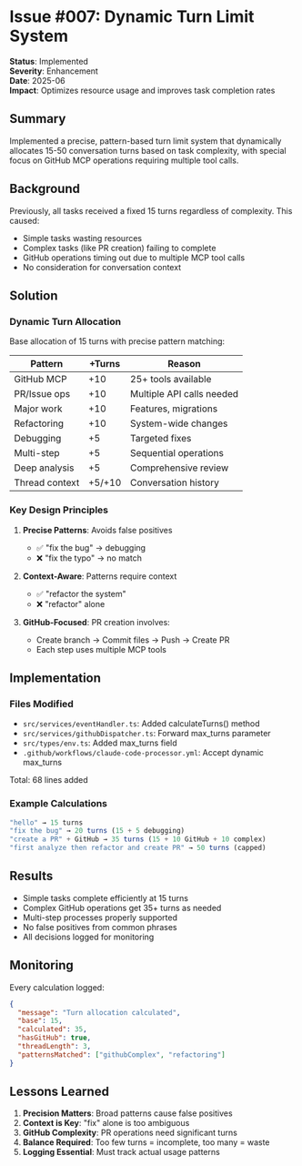 # Issue #007: Dynamic Turn Limit System

**Status**: Implemented  
**Severity**: Enhancement  
**Date**: 2025-06  
**Impact**: Optimizes resource usage and improves task completion rates

## Summary

Implemented a precise, pattern-based turn limit system that dynamically allocates 15-50 conversation turns based on task complexity, with special focus on GitHub MCP operations requiring multiple tool calls.

## Background

Previously, all tasks received a fixed 15 turns regardless of complexity. This caused:
- Simple tasks wasting resources
- Complex tasks (like PR creation) failing to complete
- GitHub operations timing out due to multiple MCP tool calls
- No consideration for conversation context

## Solution

### Dynamic Turn Allocation

Base allocation of 15 turns with precise pattern matching:

| Pattern | +Turns | Reason |
|---------|--------|--------|
| GitHub MCP | +10 | 25+ tools available |
| PR/Issue ops | +10 | Multiple API calls needed |
| Major work | +10 | Features, migrations |
| Refactoring | +10 | System-wide changes |
| Debugging | +5 | Targeted fixes |
| Multi-step | +5 | Sequential operations |
| Deep analysis | +5 | Comprehensive review |
| Thread context | +5/+10 | Conversation history |

### Key Design Principles

1. **Precise Patterns**: Avoids false positives
   - ✅ "fix the bug" → debugging
   - ❌ "fix the typo" → no match

2. **Context-Aware**: Patterns require context
   - ✅ "refactor the system"
   - ❌ "refactor" alone

3. **GitHub-Focused**: PR creation involves:
   - Create branch → Commit files → Push → Create PR
   - Each step uses multiple MCP tools

## Implementation

### Files Modified
- `src/services/eventHandler.ts`: Added calculateTurns() method
- `src/services/githubDispatcher.ts`: Forward max_turns parameter
- `src/types/env.ts`: Added max_turns field
- `.github/workflows/claude-code-processor.yml`: Accept dynamic max_turns

Total: 68 lines added

### Example Calculations

```typescript
"hello" → 15 turns
"fix the bug" → 20 turns (15 + 5 debugging)
"create a PR" + GitHub → 35 turns (15 + 10 GitHub + 10 complex)
"first analyze then refactor and create PR" → 50 turns (capped)
```

## Results

- Simple tasks complete efficiently at 15 turns
- Complex GitHub operations get 35+ turns as needed
- Multi-step processes properly supported
- No false positives from common phrases
- All decisions logged for monitoring

## Monitoring

Every calculation logged:
```json
{
  "message": "Turn allocation calculated",
  "base": 15,
  "calculated": 35,
  "hasGitHub": true,
  "threadLength": 3,
  "patternsMatched": ["githubComplex", "refactoring"]
}
```

## Lessons Learned

1. **Precision Matters**: Broad patterns cause false positives
2. **Context is Key**: "fix" alone is too ambiguous
3. **GitHub Complexity**: PR operations need significant turns
4. **Balance Required**: Too few turns = incomplete, too many = waste
5. **Logging Essential**: Must track actual usage patterns